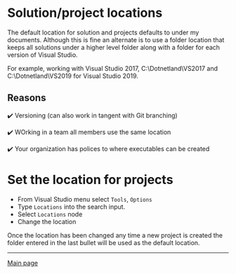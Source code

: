 # Solution/project locations


The default location for solution and projects defaults to under my documents. Although this is fine an alternate is to use a folder location that keeps all solutions under a higher level folder along with a folder for each version of Visual Studio.

For example, working with Visual Studio 2017, C:\Dotnetland\VS2017 and C:\Dotnetland\VS2019 for Visual Studio 2019.

## Reasons

:heavy_check_mark: Versioning (can also work in tangent with Git branching)

:heavy_check_mark: WOrking in a team all members use the same location

:heavy_check_mark: Your organization has polices to where executables can be created

# Set the location for projects

- From Visual Studio menu select `Tools`, `Options`
- Type `Locations` into the search input.
- Select `Locations` node
- Change the location

Once the location has been changed any time a new project is created the folder entered in the last bullet will be used as the default location.

---

[Main page](https://github.com/karenpayneoregon/karenpayneoregon.github.io/blob/master/visual-studio/main.md)